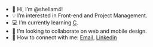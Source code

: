 - 👋 Hi, I’m @shellam4!
- 💡 I’m interested in Front-end and Project Management. 
- 💻 I’m currently learning [C](https://github.com/topics/c). 
- 🤝 I’m looking to collaborate on web and mobile design. 
- 📲 How to connect with me: [Email](https://mail.google.com/mail/u/0/?fs=1&tf=cm&source=mailto&to=asiashell4@gmail.com),  [Linkedin](https://www.linkedin.com/in/asia-shell/)

<!---
shellam4/shellam4 is a ✨ special ✨ repository because its `README.md` (this file) appears on your GitHub profile.
You can click the Preview link to take a look at your changes.
--->
